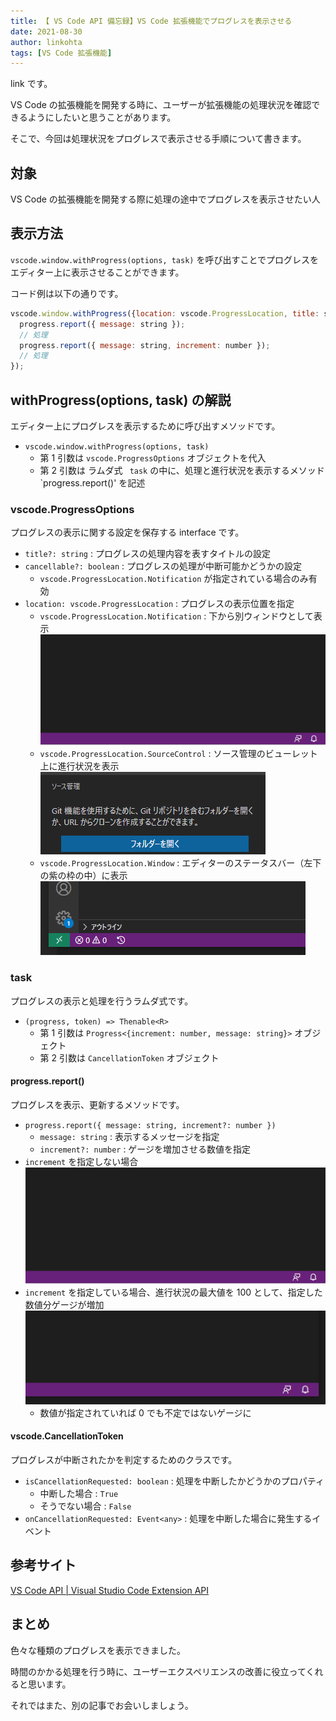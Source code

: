```yaml
---
title: 【 VS Code API 備忘録】VS Code 拡張機能でプログレスを表示させる
date: 2021-08-30
author: linkohta
tags: [VS Code 拡張機能]
---
```


link です。

VS Code の拡張機能を開発する時に、ユーザーが拡張機能の処理状況を確認できるようにしたいと思うことがあります。

そこで、今回は処理状況をプログレスで表示させる手順について書きます。

## 対象

VS Code の拡張機能を開発する際に処理の途中でプログレスを表示させたい人

## 表示方法

`vscode.window.withProgress(options, task)` を呼び出すことでプログレスをエディター上に表示させることができます。

コード例は以下の通りです。
```js
vscode.window.withProgress({location: vscode.ProgressLocation, title: string}, async progress => {
  progress.report({ message: string });
  // 処理
  progress.report({ message: string, increment: number });
  // 処理
});
```

## withProgress(options, task) の解説

エディター上にプログレスを表示するために呼び出すメソッドです。

- `vscode.window.withProgress(options, task)` 
  - 第 1 引数は `vscode.ProgressOptions` オブジェクトを代入
  - 第 2 引数は ラムダ式 ` task` の中に、処理と進行状況を表示するメソッド `progress.report()' を記述

### vscode.ProgressOptions

プログレスの表示に関する設定を保存する interface です。

- `title?: string` : プログレスの処理内容を表すタイトルの設定
- `cancellable?: boolean` : プログレスの処理が中断可能かどうかの設定
  - `vscode.ProgressLocation.Notification` が指定されている場合のみ有効
- `location: vscode.ProgressLocation` : プログレスの表示位置を指定
  - `vscode.ProgressLocation.Notification` : 下から別ウィンドウとして表示
![](images/vscodeapi-view-progress-1.gif)
  - `vscode.ProgressLocation.SourceControl` : ソース管理のビューレット上に進行状況を表示
![](images/vscodeapi-view-progress-2.gif)
  - `vscode.ProgressLocation.Window` : エディターのステータスバー（左下の紫の枠の中）に表示
![](images/vscodeapi-view-progress-3.gif)

### task

プログレスの表示と処理を行うラムダ式です。

- `(progress, token) => Thenable<R>`
  - 第 1 引数は `Progress<{increment: number, message: string}>` オブジェクト
  - 第 2 引数は `CancellationToken` オブジェクト

#### progress.report()

プログレスを表示、更新するメソッドです。

- `progress.report({ message: string, increment?: number })`
  - `message: string` : 表示するメッセージを指定
  - `increment?: number` : ゲージを増加させる数値を指定
- `increment` を指定しない場合
![](images/vscodeapi-view-progress-1.gif)
- `increment` を指定している場合、進行状況の最大値を 100 として、指定した数値分ゲージが増加
![](images/vscodeapi-view-progress-4.gif)
  - 数値が指定されていれば 0 でも不定ではないゲージに

#### vscode.CancellationToken

プログレスが中断されたかを判定するためのクラスです。

- `isCancellationRequested: boolean` : 処理を中断したかどうかのプロパティ
  - 中断した場合 : `True`
  - そうでない場合 : `False`
- `onCancellationRequested: Event<any>` : 処理を中断した場合に発生するイベント

## 参考サイト

[VS Code API | Visual Studio Code Extension API](https://code.visualstudio.com/api/references/vscode-api#window)

## まとめ

色々な種類のプログレスを表示できました。

時間のかかる処理を行う時に、ユーザーエクスペリエンスの改善に役立ってくれると思います。

それではまた、別の記事でお会いしましょう。
